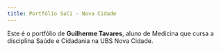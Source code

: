 ```yaml
---
title: Portfólio SaCi - Nova Cidade
---
```


Este é o portfólio de **Guilherme Tavares**, aluno de Medicina que cursa a disciplina Saúde e Cidadania na UBS Nova Cidade. 
